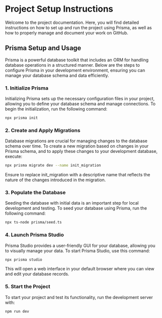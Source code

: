 # Project Setup Instructions

Welcome to the project documentation. Here, you will find detailed instructions on how to set up and run the project using Prisma, as well as how to properly manage and document your work on GitHub.

## Prisma Setup and Usage

Prisma is a powerful database toolkit that includes an ORM for handling database operations in a structured manner. Below are the steps to configure Prisma in your development environment, ensuring you can manage your database schema and data efficiently.

### 1. Initialize Prisma

Initializing Prisma sets up the necessary configuration files in your project, allowing you to define your database schema and manage connections. To begin the initialization, run the following command:

```bash
npx prisma init
```

### 2. Create and Apply Migrations

Database migrations are crucial for managing changes to the database schema over time. To create a new migration based on changes in your Prisma schema, and to apply these changes to your development database, execute:

```bash
npx prisma migrate dev --name init_migration
```
Ensure to replace init_migration with a descriptive name that reflects the nature of the changes introduced in the migration.

### 3. Populate the Database

Seeding the database with initial data is an important step for local development and testing. To seed your database using Prisma, run the following command:

```bash
npx ts-node prisma/seed.ts
```

### 4. Launch Prisma Studio

Prisma Studio provides a user-friendly GUI for your database, allowing you to visually manage your data. To start Prisma Studio, use this command:

```bash
npx prisma studio
```
This will open a web interface in your default browser where you can view and edit your database records.

### 5. Start the Project

To start your project and test its functionality, run the development server with:

```bash
npm run dev
```
